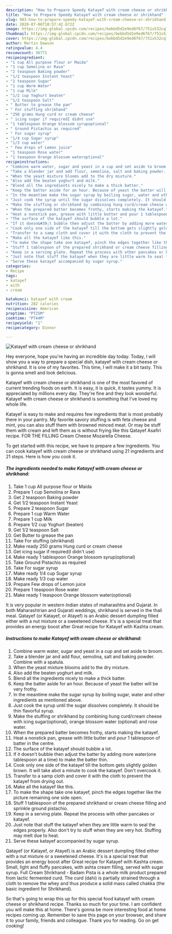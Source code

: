 ```yaml
---
description: "How to Prepare Speedy Katayef with cream cheese or shrikhand"
title: "How to Prepare Speedy Katayef with cream cheese or shrikhand"
slug: 983-how-to-prepare-speedy-katayef-with-cream-cheese-or-shrikhand
date: 2020-07-06T10:57:42.672Z
image: https://img-global.cpcdn.com/recipes/bebbd5d2e9ed6f67/751x532cq70/katayef-with-cream-cheese-or-shrikhand-recipe-main-photo.jpg
thumbnail: https://img-global.cpcdn.com/recipes/bebbd5d2e9ed6f67/751x532cq70/katayef-with-cream-cheese-or-shrikhand-recipe-main-photo.jpg
cover: https://img-global.cpcdn.com/recipes/bebbd5d2e9ed6f67/751x532cq70/katayef-with-cream-cheese-or-shrikhand-recipe-main-photo.jpg
author: Martin Dawson
ratingvalue: 4.4
reviewcount: 36771
recipeingredient:
- "1 cup All purpose flour or Maida"
- "1 cup Semolina or Rava"
- "2 teaspoon Baking powder"
- "1/2 teaspoon Instant Yeast"
- "2 teaspoon Sugar"
- "1 cup Warm Water"
- "1 cup Milk"
- "1/2 cup Yoghurt beaten"
- "1/2 teaspoon Salt"
- " Butter to grease the pan"
- " For stuffing shrikhand"
- "250 grams Hung curd or cream cheese"
- " icing sugar if requiredI didnt use"
- "1 tablespoon Orange blossom syrupoptional"
- " Ground Pistachio as required"
- " For sugar syrup"
- "1/4 cup Sugar syrup"
- "1/3 cup water"
- " Few drops of Lemon juice"
- "1 teaspoon Rose water"
- "1 teaspoon Orange blossom wateroptional"
recipeinstructions:
- "Combine warm water, sugar and yeast in a cup and set aside to broom."
- "Take a blender jar and add flour, semolina, salt and baking powder. Combine with a spatula."
- "When the yeast mixture blooms add to the dry mixture."
- "Also add the beaten yoghurt and milk."
- "Blend all the ingredients nicely to make a thick batter."
- "Keep the batter aside for an hour. Because of yeast the batter will be very frothy."
- "In the meantime make the sugar syrup by boiling sugar, water and other ingredients as mentioned above."
- "Just cook the syrup until the sugar dissolves completely. It should be thin flavorful syrup."
- "Make the stuffing or shrikhand by combining hung curd/cream cheese with icing sugar(optional), orange blossom water (optional) and rose water."
- "When the prepared batter becomes frothy, starts making the katayef."
- "Heat a nonstick pan, grease with little butter and pour 1 tablespoon of batter in the centre."
- "The surface of the katayef should bubble a lot."
- "If it doesn&#39;t bubble then adjust the batter by adding more water(one tablespoon at a time) to make the batter thin."
- "Cook only one side of the katayef till the bottom gets slightly golden brown. It will take abot a minute to cook the katayef. Don&#39;t overcook it."
- "Transfer to a samp cloth and cover it with the cloth to prevent the katayef from drying out."
- "Make all the katayef like this."
- "To make the shape take one katayef, pinch the edges together like the picture remaining one side open."
- "Stuff 1 tablespoon of the prepared shrikhand or cream cheese filling and sprinkle ground pistachio."
- "Keep in a serving plate. Repeat the process with other pancakes or katayef."
- "Just note that stuff the katayef when they are little warm to seal the edges properly. Also don&#39;t try to stuff when they are very hot. Stuffing may melt due to heat."
- "Serve these katayef accompanied by sugar syrup."
categories:
- Recipe
tags:
- katayef
- with
- cream

katakunci: katayef with cream 
nutrition: 282 calories
recipecuisine: American
preptime: "PT25M"
cooktime: "PT44M"
recipeyield: "1"
recipecategory: Dinner

---
```



![Katayef with cream cheese or shrikhand](https://img-global.cpcdn.com/recipes/bebbd5d2e9ed6f67/751x532cq70/katayef-with-cream-cheese-or-shrikhand-recipe-main-photo.jpg)

Hey everyone, hope you're having an incredible day today. Today, I will show you a way to prepare a special dish, katayef with cream cheese or shrikhand. It is one of my favorites. This time, I will make it a bit tasty. This is gonna smell and look delicious.

Katayef with cream cheese or shrikhand is one of the most favored of current trending foods on earth. It is easy, it is quick, it tastes yummy. It is appreciated by millions every day. They're fine and they look wonderful. Katayef with cream cheese or shrikhand is something that I've loved my whole life.

Katayef is easy to make and requires few ingredients that is most probably there in your pantry. My favorite savory stuffing is with feta cheese and mint, you can also stuff them with browned minced meat. Or may be stuff them with cream and left them as is without frying like this Qatayef Asafiri recipe. FOR THE FILLING Cream Cheese Mozarella Cheese.


To get started with this recipe, we have to prepare a few ingredients. You can cook katayef with cream cheese or shrikhand using 21 ingredients and 21 steps. Here is how you cook it.

<!--inarticleads1-->

##### The ingredients needed to make Katayef with cream cheese or shrikhand:

1. Take 1 cup All purpose flour or Maida
1. Prepare 1 cup Semolina or Rava
1. Get 2 teaspoon Baking powder
1. Get 1/2 teaspoon Instant Yeast
1. Prepare 2 teaspoon Sugar
1. Prepare 1 cup Warm Water
1. Prepare 1 cup Milk
1. Prepare 1/2 cup Yoghurt (beaten)
1. Get 1/2 teaspoon Salt
1. Get  Butter to grease the pan
1. Take  For stuffing (shrikhand)
1. Make ready 250 grams Hung curd or cream cheese
1. Get  icing sugar if required(I didn&#39;t use)
1. Make ready 1 tablespoon Orange blossom syrup(optional)
1. Take  Ground Pistachio as required
1. Take  For sugar syrup
1. Make ready 1/4 cup Sugar syrup
1. Make ready 1/3 cup water
1. Prepare  Few drops of Lemon juice
1. Prepare 1 teaspoon Rose water
1. Make ready 1 teaspoon Orange blossom water(optional)


It is very popular in western Indian states of maharashtra and Gujarat. In both Maharashtrian and Gujarati weddings, shrikhand is served in the thali meal. Qatayef (or Katayef, or Atayef) is an Arabic dessert dumpling filled either with a nut mixture or a sweetened cheese. It&#39;s is a special treat that provides an energy boost after Great recipe for Katayef with Kashta cream. 

<!--inarticleads2-->

##### Instructions to make Katayef with cream cheese or shrikhand:

1. Combine warm water, sugar and yeast in a cup and set aside to broom.
1. Take a blender jar and add flour, semolina, salt and baking powder. Combine with a spatula.
1. When the yeast mixture blooms add to the dry mixture.
1. Also add the beaten yoghurt and milk.
1. Blend all the ingredients nicely to make a thick batter.
1. Keep the batter aside for an hour. Because of yeast the batter will be very frothy.
1. In the meantime make the sugar syrup by boiling sugar, water and other ingredients as mentioned above.
1. Just cook the syrup until the sugar dissolves completely. It should be thin flavorful syrup.
1. Make the stuffing or shrikhand by combining hung curd/cream cheese with icing sugar(optional), orange blossom water (optional) and rose water.
1. When the prepared batter becomes frothy, starts making the katayef.
1. Heat a nonstick pan, grease with little butter and pour 1 tablespoon of batter in the centre.
1. The surface of the katayef should bubble a lot.
1. If it doesn&#39;t bubble then adjust the batter by adding more water(one tablespoon at a time) to make the batter thin.
1. Cook only one side of the katayef till the bottom gets slightly golden brown. It will take abot a minute to cook the katayef. Don&#39;t overcook it.
1. Transfer to a samp cloth and cover it with the cloth to prevent the katayef from drying out.
1. Make all the katayef like this.
1. To make the shape take one katayef, pinch the edges together like the picture remaining one side open.
1. Stuff 1 tablespoon of the prepared shrikhand or cream cheese filling and sprinkle ground pistachio.
1. Keep in a serving plate. Repeat the process with other pancakes or katayef.
1. Just note that stuff the katayef when they are little warm to seal the edges properly. Also don&#39;t try to stuff when they are very hot. Stuffing may melt due to heat.
1. Serve these katayef accompanied by sugar syrup.


Qatayef (or Katayef, or Atayef) is an Arabic dessert dumpling filled either with a nut mixture or a sweetened cheese. It&#39;s is a special treat that provides an energy boost after Great recipe for Katayef with Kashta cream. Small, light and fluffy pancakes, with ashta cream filling, served with sugar syrup. Full Cream Shrikhand - Badam Pista is a whole milk product prepared from lactic fermented curd. The curd (dahi) is partially strained through a cloth to remove the whey and thus produce a solid mass called chakka (the basic ingredient for Shrikhand). 

So that's going to wrap this up for this special food katayef with cream cheese or shrikhand recipe. Thanks so much for your time. I am confident you will make this at home. There's gonna be more interesting food at home recipes coming up. Remember to save this page on your browser, and share it to your family, friends and colleague. Thank you for reading. Go on get cooking!
